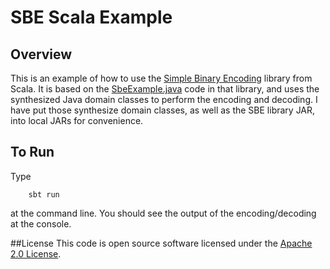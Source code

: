 # SBE Scala Example

## Overview
This is an example of how to use the <a href="https://github.com/real-logic/simple-binary-encoding">Simple Binary Encoding</a> library from Scala.  It is based on the <a href="https://github.com/real-logic/simple-binary-encoding/blob/master/examples/java/uk/co/real_logic/sbe/examples/SbeExample.java">SbeExample.java</a> code in that library, and uses the synthesized Java domain classes to perform the encoding and decoding.  I have put those synthesize domain classes, as well as the SBE library JAR, into local JARs for convenience.

## To Run
Type
```
    sbt run
```
at the command line.  You should see the output of the encoding/decoding at the console.

##License
This code is open source software licensed under the <a href="http://www.apache.org/licenses/LICENSE-2.0.html">Apache 2.0 License</a>.
